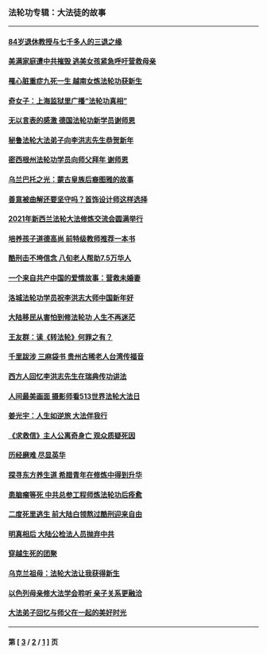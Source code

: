 ### 法轮功专辑：大法徒的故事
---
#### [84岁退休教授与七千多人的三退之缘](../../pages/nf1147481/n13796650.md?11030430) 
#### [美满家庭遭中共摧毁 逃美女孩紧急呼吁营救母亲](../../pages/nf1147481/n13792859.md?11030430) 
#### [罹心脏重症九死一生 越南女炼法轮功获新生](../../pages/nf1147481/n13732766.md?11030430) 
#### [奇女子：上海监狱里广播“法轮功真相”](../../pages/nf1147481/n13726443.md?11030430) 
#### [无以言表的感激 德国法轮功新学员谢师恩](../../pages/nf1147481/n13543790.md?11030430) 
#### [秘鲁法轮大法弟子向李洪志先生恭贺新年](../../pages/nf1147481/n13540182.md?11030430) 
#### [密西根州法轮功学员向师父拜年 谢师恩](../../pages/nf1147481/n13538183.md?11030430) 
#### [乌兰巴托之光：蒙古皇族后裔图雅的故事](../../pages/nf1147481/n13155759.md?11030430) 
#### [善意被曲解还要坚守吗？首饰设计师这样选择](../../pages/nf1147481/n13077575.md?11030430) 
#### [2021年新西兰法轮大法修炼交流会圆满举行](../../pages/nf1147481/n13033149.md?11030430) 
#### [培养孩子道德高尚 前特级教师推荐一本书](../../pages/nf1147481/n12938640.md?11030430) 
#### [酷刑击不垮信念 八旬老人帮助7.5万华人](../../pages/nf1147481/n12880712.md?11030430) 
#### [一个来自共产中国的爱情故事：营救未婚妻](../../pages/nf1147481/n12778386.md?11030430) 
#### [洛城法轮功学员祝李洪志大师中国新年好](../../pages/nf1147481/n12724685.md?11030430) 
#### [大陆移民从害怕到修法轮功 人生不再迷茫](../../pages/nf1147481/n12414325.md?11030430) 
#### [王友群：读《转法轮》何罪之有？](../../pages/nf1147481/n12408647.md?11030430) 
#### [千里跋涉 三麻袋书 贵州古稀老人台湾传福音](../../pages/nf1147481/n12198750.md?11030430) 
#### [西方人回忆李洪志先生在瑞典传功讲法](../../pages/nf1147481/n12099607.md?11030430) 
#### [人间最美画面 摄影师看513世界法轮大法日](../../pages/nf1147481/n12094118.md?11030430) 
#### [姜光宇：人生如逆旅 大法伴我行](../../pages/nf1147481/n12088664.md?11030430) 
#### [《求救信》主人公离奇身亡 观众质疑死因](../../pages/nf1147481/n11845215.md?11030430) 
#### [历经磨难 尽显英华](../../pages/nf1147481/n11723297.md?11030430) 
#### [探寻东方养生道 希腊青年在修炼中得到升华](../../pages/nf1147481/n11494502.md?11030430) 
#### [患脑瘤等死 中共总参工程师炼法轮功后痊愈](../../pages/nf1147481/n11466682.md?11030430) 
#### [二度死里逃生 前大陆白领熬过酷刑迎来自由](../../pages/nf1147481/n11368594.md?11030430) 
#### [明真相后 大陆公检法人员抛弃中共](../../pages/nf1147481/n11358618.md?11030430) 
#### [穿越生死的团聚](../../pages/nf1147481/n11258922.md?11030430) 
#### [乌克兰祖母：法轮大法让我获得新生](../../pages/nf1147481/n11269457.md?11030430) 
#### [以色列母亲修大法学会聆听 亲子关系更融洽](../../pages/nf1147481/n11268195.md?11030430) 
#### [大法弟子回忆与师父在一起的美好时光](../../pages/nf1147481/n11267759.md?11030430) 

---
#### 第 [ [3](./3.md?11030430) / [2](./2.md?11030430) / [1](./1.md?11030430) ] 页
